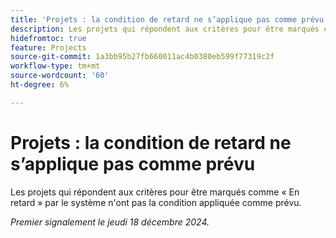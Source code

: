 ```yaml
---
title: 'Projets : la condition de retard ne s’applique pas comme prévu'
description: Les projets qui répondent aux critères pour être marqués comme « En retard » par le système n'ont pas la condition appliquée comme prévu.
hidefromtoc: true
feature: Projects
source-git-commit: 1a3bb95b27fb660011ac4b0380eb599f77319c2f
workflow-type: tm+mt
source-wordcount: '60'
ht-degree: 6%

---
```


# Projets : la condition de retard ne s’applique pas comme prévu

Les projets qui répondent aux critères pour être marqués comme « En retard » par le système n&#39;ont pas la condition appliquée comme prévu.

_Premier signalement le jeudi 18 décembre 2024._
